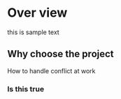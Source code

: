 # Over view
this is sample text
## Why choose the project
How to handle conflict at work
### Is this true

